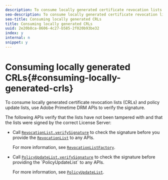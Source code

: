 ```yaml
---
description: To consume locally generated certificate revocation lists (CRLs) and policy update lists, use Adobe Primetime DRM APIs to verify the signature.
seo-description: To consume locally generated certificate revocation lists (CRLs) and policy update lists, use Adobe Primetime DRM APIs to verify the signature.
seo-title: Consuming locally generated CRLs
title: Consuming locally generated CRLs
uuid: 2e20b8ca-8606-4c27-b585-2f020b93be32
index: y
internal: n
snippet: y
---
```


# Consuming locally generated CRLs{#consuming-locally-generated-crls}

To consume locally generated certificate revocation lists (CRLs) and policy update lists, use Adobe Primetime DRM APIs to verify the signature.

The following APIs verify that the lists have not been tampered with and that the lists were signed by the correct License Server:

* Call [ `RevocationList.verifySignature`](https://help.adobe.com/en_US/primetime/api/drm-apis/server/javadocs-flashaccess-pro/com/adobe/flashaccess/sdk/revocation/RevocationList.html#verifySignature(java.security.cert.X509Certificate)) to check the signature before you provide the [ `RevocationList`](https://help.adobe.com/en_US/primetime/api/drm-apis/server/javadocs-flashaccess-pro/com/adobe/flashaccess/sdk/revocation/RevocationList.html) to any APIs.

  For more information, see [ `RevocationListFactory`](https://help.adobe.com/en_US/primetime/api/drm-apis/server/javadocs-flashaccess-pro/com/adobe/flashaccess/sdk/revocation/RevocationListFactory.html). 

* Call [ `PolicyUpdateList.verifySignature`](https://help.adobe.com/en_US/primetime/api/drm-apis/server/javadocs-flashaccess-pro/com/adobe/flashaccess/sdk/policyupdate/PolicyUpdateList.html#verifySignature(java.security.cert.X509Certificate)) to check the signature before providing the `PolicyUpdateList` to any APIs.

  For more information, see [ `PolicyUpdateList`](https://help.adobe.com/en_US/primetime/api/drm-apis/server/javadocs-flashaccess-pro/com/adobe/flashaccess/sdk/policyupdate/PolicyUpdateList.html).

